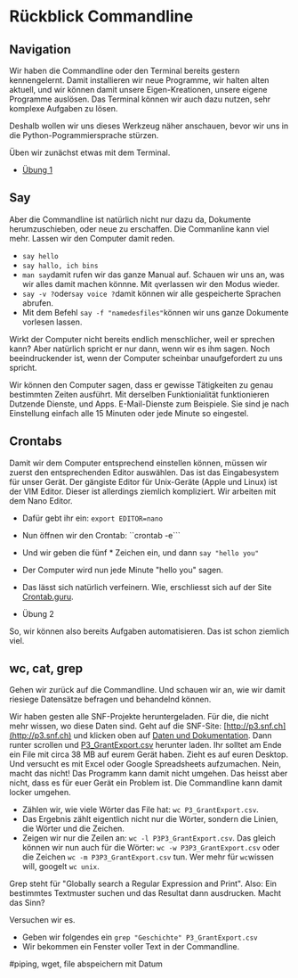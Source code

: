 # Rückblick Commandline

## Navigation

Wir haben die Commandline oder den Terminal bereits gestern kennengelernt. Damit installieren wir neue Programme, wir halten alten aktuell, und wir können damit unsere Eigen-Kreationen, unsere eigene Programme auslösen. Das Terminal können wir auch dazu nutzen, sehr komplexe Aufgaben zu lösen.

Deshalb wollen wir uns dieses Werkzeug näher anschauen, bevor wir uns in die Python-Pogrammiersprache stürzen.

Üben wir zunächst etwas mit dem Terminal.

- [Übung 1](https://github.com/MAZ-CAS-DDJ/kurs_18_19/blob/master/02%20Einstieg%20ins%20Programmieren/%C3%9Cbung1.md)

## Say

Aber die Commandline ist natürlich nicht nur dazu da, Dokumente herumzuschieben, oder neue zu erschaffen. Die Commanline kann viel mehr. Lassen wir den Computer damit reden.

- ```say hello```
- ```say hallo, ich bins```
- ```man say```damit rufen wir das ganze Manual auf. Schauen wir uns an, was wir alles damit machen könnne. Mit ```q```verlassen wir den Modus wieder.
- ```say -v ?```oder```say voice ?```damit können wir alle gespeicherte Sprachen abrufen.
- Mit dem Befehl ```say -f "namedesfiles"```können wir uns ganze Dokumente vorlesen lassen.

Wirkt der Computer nicht bereits endlich menschlicher, weil er sprechen kann? Aber natürlich spricht er nur dann, wenn wir es ihm sagen. Noch beeindruckender ist, wenn der Computer scheinbar unaufgefordert zu uns spricht.

Wir können den Computer sagen, dass er gewisse Tätigkeiten zu genau bestimmten Zeiten ausführt. Mit derselben Funktionialität funktionieren Dutzende Dienste, und Apps. E-Mail-Dienste zum Beispiele. Sie sind je nach Einstellung einfach alle 15 Minuten oder jede Minute so eingestel.

## Crontabs

Damit wir dem Computer entsprechend einstellen können, müssen wir zuerst den entsprechenden Editor auswählen. Das ist das Eingabesystem für unser Gerät. Der gängiste Editor für Unix-Geräte (Apple und Linux) ist der VIM Editor. Dieser ist allerdings ziemlich kompliziert. Wir arbeiten mit dem Nano Editor.

- Dafür gebt ihr ein: ```export EDITOR=nano```
- Nun öffnen wir den Crontab: ``crontab -e```
- Und wir geben die fünf * Zeichen ein, und dann ```say "hello you"```
- Der Computer wird nun jede Minute "hello you" sagen.
- Das lässt sich natürlich verfeinern. Wie, erschliesst sich auf der Site [Crontab.guru](https://crontab.guru/).

- Übung 2  

So, wir können also bereits Aufgaben automatisieren. Das ist schon ziemlich viel.

## wc, cat, grep

Gehen wir zurück auf die Commandline. Und schauen wir an, wie wir damit riesiege Datensätze befragen und behandelnd können.

Wir haben gesten alle SNF-Projekte heruntergeladen. Für die, die nicht mehr wissen, wo diese Daten sind. Geht auf die SNF-Site: [http://p3.snf.ch](http://p3.snf.ch) und klicken oben auf [Daten und Dokumentation](http://p3.snf.ch/Pages/DataAndDocumentation.aspx). Dann runter scrollen und [P3_GrantExport.csv](http://p3.snf.ch/P3Export/P3_GrantExport.csv) herunter laden. Ihr solltet am Ende ein File mit circa 38 MB auf eurem Gerät haben. Zieht es auf euren Desktop. Und versucht es mit Excel oder Google Spreadsheets aufzumachen. Nein, macht das nicht! Das Programm kann damit nicht umgehen. Das heisst aber nicht, dass es für euer Gerät ein Problem ist. Die Commandline kann damit locker umgehen.

- Zählen wir, wie viele Wörter das File hat: ```wc P3_GrantExport.csv```.
- Das Ergebnis zählt eigentlich nicht nur die Wörter, sondern die Linien, die Wörter und die Zeichen.
- Zeigen wir nur die Zeilen an: ```wc -l P3P3_GrantExport.csv```. Das gleich können wir nun auch für die Wörter: ```wc -w P3P3_GrantExport.csv``` oder die Zeichen ```wc -m P3P3_GrantExport.csv``` tun. Wer mehr für ```wc```wissen will, googelt ```wc unix```.





Grep steht für "Globally search a Regular Expression and Print". Also: Ein bestimmtes Textmuster suchen und das Resultat dann ausdrucken. Macht das Sinn?

Versuchen wir es.

- Geben wir folgendes ein ```grep "Geschichte" P3_GrantExport.csv```
- Wir bekommen ein Fenster voller Text in der Commandline.







#piping, wget, file abspeichern mit Datum
